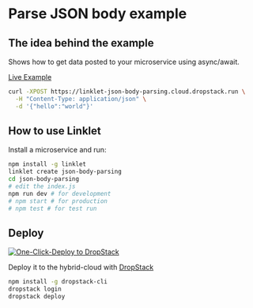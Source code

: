 # Parse JSON body example

## The idea behind the example

Shows how to get data posted to your microservice using async/await.

[Live Example](https://linklet-json-body-parsing.cloud.dropstack.run)

```bash
curl -XPOST https://linklet-json-body-parsing.cloud.dropstack.run \
  -H "Content-Type: application/json" \
  -d '{"hello":"world"}'
```

## How to use Linklet

Install a microservice and run:

```bash
npm install -g linklet
linklet create json-body-parsing
cd json-body-parsing
# edit the index.js
npm run dev # for development
# npm start # for production
# npm test # for test run
```

## Deploy

[![One-Click-Deploy to DropStack](https://deploy.cloud.dropstack.run/button.svg)](https://deploy.cloud.dropstack.run?repo=https://github.com/CodeCommission/linklet-examples/tree/master/json-body-parsing)


Deploy it to the hybrid-cloud with [DropStack](https://dropstack.run)

```bash
npm install -g dropstack-cli
dropstack login
dropstack deploy
```
